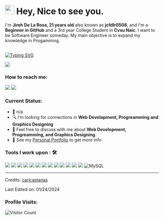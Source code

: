 <h1><img src="https://emojis.slackmojis.com/emojis/images/1531849430/4246/blob-sunglasses.gif?1531849430" width="30"/> Hey, Nice to see you.</h1>

I'm **Jireh De La Rosa, 21 years old** also known as **jcfdlr0508**, and I'm a **Beginner in GitHub** and a 3rd year College Student in **Cvsu Naic**. I want to be Software Engineer someday. My main objective is to expand my knowledge in Progamming.<br><br>

[![Typing SVG](https://readme-typing-svg.herokuapp.com?color=%2349F707&lines=I'm+Jireh+De+La+Rosa,+21+yo.;Front-end+Web+Developer;Back-end+Web+Developer;UI/UX+Designer;Graphics+Designer)](https://git.io/typing-svg)

[![](https://img.shields.io/badge/Gmail-jireh732@gmail.com-red)](mailto:jireh732@gmail.comm)
### How to reach me: 
<a href="https://www.facebook.com/jdrosz">
<img src="https://img.shields.io/badge/-jireh732@gmail.com-7B83EB?&style=for-the-badge&logo=Facebook&logoColor=white" ></a>  <a  href="https://www.instagram.com/jdrosz/">   <img src="https://img.shields.io/badge/@jdrosz-%23E4405F.svg?&style=for-the-badge&logo=Instagram&logoColor=white"></a>  

### Current Status:

- 💼 n/a
- 🔍 I’m looking for connections in <strong>Web Development, Progreamming and Graphics Designing</strong>
- 💬 Feel free to discuss with me about <strong>Web Development, Progreamming, and Graphics Designing</strong>.
- 👀 See my [Personal Portfolio](https://jcfdlr0508.github.io/portfolio/) to get more info

### Tools I work upon : 🛠

<img src="https://img.shields.io/badge/html5-%23E34F26.svg?style=for-the-badge&logo=html5&logoColor=white">   <img src="https://img.shields.io/badge/css3%20-%2314354C.svg?&style=for-the-badge&logo=css3&logoColor=white">   <img src="https://img.shields.io/badge/javascript%20-%23323330.svg?&style=for-the-badge&logo=javascript&logoColor=%23F7DF1E"> <img src="https://img.shields.io/badge/PHP%20-%23777BB4.svg?&style=for-the-badge&logo=php&logoColor=white">   <img src="https://img.shields.io/badge/react-%2320232a.svg?style=for-the-badge&logo=react&logoColor=%2361DAFB"> <img src="https://img.shields.io/badge/Angular%20-%23DD0031.svg?&style=for-the-badge&logo=angular&logoColor=white"> <img src="https://img.shields.io/badge/node.js%20-%23008CC1.svg?&style=for-the-badge&logo=node.js&logoColor=white"> <img src="https://img.shields.io/badge/git%20-%23F05032.svg?&style=for-the-badge&logo=git&logoColor=white"/> <img src="http://img.shields.io/badge/-VS%20Code-000000?style=for-the-badge&logo=Visual-studio-code&logoColor=blue"> <img src="https://img.shields.io/badge/bootstrap-%23563D7C.svg?style=for-the-badge&logo=bootstrap&logoColor=white"> <img src="https://img.shields.io/badge/Adobe%20-%23DD0031.svg?style=for-the-badge&logo=Adobe&logoColor=white"> <img src="https://img.shields.io/badge/figma-%23F24E1E.svg?style=for-the-badge&logo=figma&logoColor=white"> <img src="https://img.shields.io/badge/Apache-%23F69824.svg?style=for-the-badge&logo=Apache&logoColor=Black"> ![MySQL](https://img.shields.io/badge/MySQL-%2300f.svg?style=for-the-badge&logo=mysql&logoColor=white)


-----
Credits: [carlcastanas](https://github.com/carlcastanas)

Last Edited on: 01/24/2024

### Profile Visits:

![Visitor Count](https://profile-counter.glitch.me/{jcfdlr0508}/count.svg)
